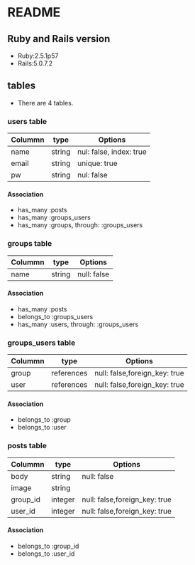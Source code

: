 # README

## Ruby and Rails version
- Ruby:2.5.1p57
- Rails:5.0.7.2

## tables
- There are 4 tables.
### users table

|Colummn|type|Options|
|-------|----|-------|
|name|string|nul: false, index: true|
|email|string|unique: true|
|pw|string|nul: false|

#### Association
- has_many :posts
- has_many :groups_users
- has_many :groups, through: :groups_users

### groups table

|Colummn|type|Options|
|-------|----|-------|
|name|string|null: false|

#### Association
- has_many :posts
- belongs_to :groups_users
- has_many :users, through: :groups_users

### groups_users table

|Colummn|type|Options|
|-------|----|-------|
|group|references|null: false,foreign_key: true|
|user|references|null: false,foreign_key: true|

#### Association
- belongs_to :group
- belongs_to :user

### posts table

|Colummn|type|Options|
|-------|----|-------|
|body|string|null: false|
|image|string||
|group_id|integer|null: false,foreign_key: true|
|user_id|integer|null: false,foreign_key: true|

#### Association
- belongs_to :group_id
- belongs_to :user_id
